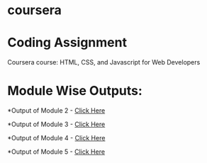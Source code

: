 # coursera

# Coding Assignment

Coursera course: HTML, CSS, and Javascript for Web Developers

# Module Wise Outputs:

*Output of Module 2 - [Click Here](https://satyamrai0510.github.io/coursera/module_2/)

*Output of Module 3 - [Click Here](https://satyamrai0510.github.io/coursera/module_3/)

*Output of Module 4 - [Click Here](https://satyamrai0510.github.io/coursera/module_4/)

*Output of Module 5 - [Click Here](https://satyamrai0510.github.io/coursera/module_5/)
